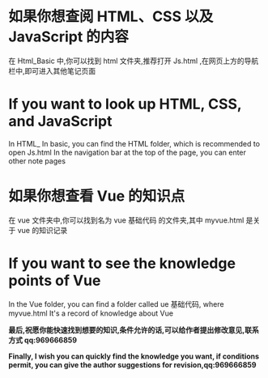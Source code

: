 # 如果你想查阅 HTML、CSS 以及 JavaScript 的内容

在 Html_Basic 中,你可以找到 html 文件夹,推荐打开 Js.html ,在网页上方的导航栏中,即可进入其他笔记页面

# If you want to look up HTML, CSS, and JavaScript

In HTML\_ In basic, you can find the HTML folder, which is recommended to open Js.html In the navigation bar at the top of the page, you can enter other note pages

# 如果你想查看 Vue 的知识点

在 vue 文件夹中,你可以找到名为 vue 基础代码 的文件夹,其中 myvue.html 是关于 vue 的知识记录

# If you want to see the knowledge points of Vue

In the Vue folder, you can find a folder called ue 基础代码, where myvue.html It's a record of knowledge about Vue




__最后,祝愿你能快速找到想要的知识,条件允许的话,可以给作者提出修改意见,联系方式 qq:969666859__


__Finally, I wish you can quickly find the knowledge you want, if conditions permit, you can give the author suggestions for revision,qq:969666859__